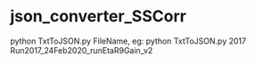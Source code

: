 # json_converter_SSCorr

python TxtToJSON.py <year> FileName, eg: python TxtToJSON.py 2017 Run2017_24Feb2020_runEtaR9Gain_v2